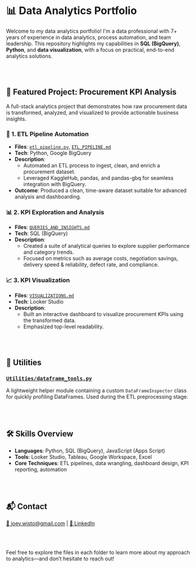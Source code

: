 # 📊 Data Analytics Portfolio

Welcome to my data analytics portfolio! I'm a data professional with 7+ years of experience in data analytics, process automation, and team leadership. This repository highlights my capabilities in **SQL (BigQuery)**, **Python**, and **data visualization**, with a focus on practical, end-to-end analytics solutions.

<br><br>

## 🚀 Featured Project: Procurement KPI Analysis

A full-stack analytics project that demonstrates how raw procurement data is transformed, analyzed, and visualized to provide actionable business insights.

### 🔄 1. ETL Pipeline Automation  
- **Files**: [`etl_pipeline.py`](./Procurement_KPI_Analysis/etl_pipeline.py), [`ETL_PIPELINE.md`](./Procurement_KPI_Analysis/ETL_PIPELINE.md)  
- **Tech**: Python, Google BigQuery  
- **Description**: 
  - Automated an ETL process to ingest, clean, and enrich a procurement dataset.
  - Leveraged KaggleHub, pandas, and pandas-gbq for seamless integration with BigQuery.
- **Outcome**: Produced a clean, time-aware dataset suitable for advanced analysis and dashboarding.

### 📊 2. KPI Exploration and Analysis  
- **Files**: [`QUERIES_AND_INSIGHTS.md`](./Procurement_KPI_Analysis/QUERIES_AND_INSIGHTS.md)  
- **Tech**: SQL (BigQuery)  
- **Description**: 
  - Created a suite of analytical queries to explore supplier performance and category trends.
  - Focused on metrics such as average costs, negotiation savings, delivery speed & reliability, defect rate, and compliance.

### 📈 3. KPI Visualization  
- **Files**: [`VISUALIZATIONS.md`](./Procurement_KPI_Analysis/VISUALIZATIONS.md)  
- **Tech**: Looker Studio  
- **Description**: 
  - Built an interactive dashboard to visualize procurement KPIs using the transformed data.
  - Emphasized top-level readability.

<br><br>


## 🧰 Utilities

### [`Utilities/dataframe_tools.py`](./Utilities/dataframe_tools.py)
A lightweight helper module containing a custom `DataFrameInspector` class for quickly profiling DataFrames. Used during the ETL preprocessing stage.

<br><br>


## 🛠️ Skills Overview

- **Languages**: Python, SQL (BigQuery), JavaScript (Apps Script)
- **Tools**: Looker Studio, Tableau, Google Workspace, Excel
- **Core Techniques**: ETL pipelines, data wrangling, dashboard design, KPI reporting, automation

<br><br>


## 📬 Contact

[📧 joey.wisto@gmail.com](mailto:joey.wisto@gmail.com) | [🔗 LinkedIn](https://www.linkedin.com/in/joey-wisto)

<br><br>

Feel free to explore the files in each folder to learn more about my approach to analytics—and don’t hesitate to reach out!
